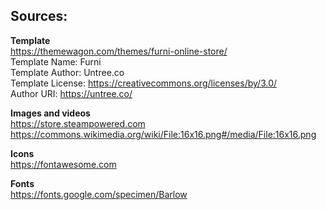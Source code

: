 ## Sources:

__Template__  
https://themewagon.com/themes/furni-online-store/  
Template Name: Furni  
Template Author: Untree.co  
Template License: https://creativecommons.org/licenses/by/3.0/  
Author URI: https://untree.co/  


__Images and videos__  
https://store.steampowered.com  
https://commons.wikimedia.org/wiki/File:16x16.png#/media/File:16x16.png 

__Icons__  
https://fontawesome.com

__Fonts__  
https://fonts.google.com/specimen/Barlow
